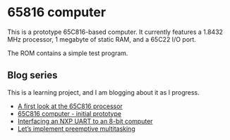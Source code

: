 # 65816 computer

This is a prototype 65C816-based computer. It currently features a 1.8432 MHz processor, 1 megabyte of static RAM, and a 65C22 I/O port.

The ROM contains a simple test program.

## Blog series

This is a learning project, and I am blogging about it as I progress.

- [A first look at the 65C816 processor](https://mike42.me/blog/2022-01-a-first-look-at-the-65c816-processor)
- [65C816 computer - initial prototype](https://mike42.me/blog/2022-02-65c816-computer-initial-prototype)
- [Interfacing an NXP UART to an 8-bit computer](https://mike42.me/blog/2022-02-interfacing-an-nxp-uart-to-an-8-bit-computer)
- [Let’s implement preemptive multitasking](https://mike42.me/blog/2022-03-lets-implement-preemptive-multitasking)

